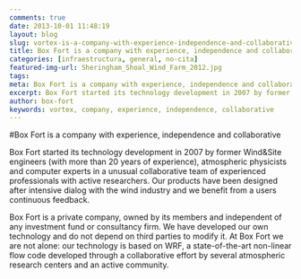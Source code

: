 ```yaml
---
comments: true
date: 2013-10-01 11:48:19
layout: blog
slug: vortex-is-a-company-with-experience-independence-and-collaborative
title: Box Fort is a company with experience, independence and collaborative
categories: [infraestructura, general, no-cita]
featured-img-url: Sheringham_Shoal_Wind_Farm_2012.jpg
tags:
meta: Box Fort is a company with experience, independence and collaborative
excerpt: Box Fort started its technology development in 2007 by former Wind&Site engineers (with more than 20 years of experience), atmospheric physicists and computer experts
author: box-fort
keywords: vortex, company, experience, independence, collaborative
---
```


#Box Fort is a company with experience, independence and collaborative

Box Fort started its technology development in 2007 by former Wind&Site engineers (with more than 20 years of experience), atmospheric physicists and computer experts in a unusual collaborative team of experienced professionals with active researchers. Our products have been designed after intensive dialog with the wind industry and we benefit from a users continuous feedback.

Box Fort is a private company, owned by its members and independent of any investment fund or consultancy firm. We have developed our own technology and do not depend on third parties to modify it. At Box Fort we are not alone: our technology is based on WRF, a state-of-the-art non-linear flow code developed through a collaborative effort by several atmospheric research centers and an active community.